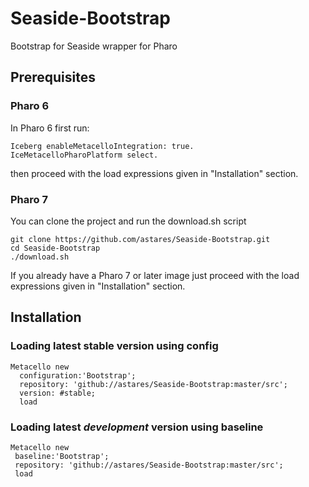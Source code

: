 # Seaside-Bootstrap
Bootstrap for Seaside wrapper for Pharo

## Prerequisites

### Pharo 6

In Pharo 6 first run: 

```Smalltalk
Iceberg enableMetacelloIntegration: true.
IceMetacelloPharoPlatform select.
```

then proceed with the load expressions given in "Installation" section.

### Pharo 7

You can clone the project and run the download.sh script

```
git clone https://github.com/astares/Seaside-Bootstrap.git
cd Seaside-Bootstrap
./download.sh
```

If you already have a Pharo 7 or later image just proceed with the load expressions given in "Installation" section.

## Installation

### Loading latest stable version using config

```Smalltalk
Metacello new
  configuration:'Bootstrap';
  repository: 'github://astares/Seaside-Bootstrap:master/src';
  version: #stable;
  load
```

### Loading latest *development* version using baseline 

```Smalltalk
Metacello new
 baseline:'Bootstrap';
 repository: 'github://astares/Seaside-Bootstrap:master/src';
 load
```
